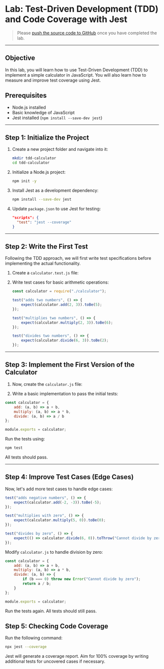 # Lab: Test-Driven Development (TDD) and Code Coverage with Jest


> Please [push the source code to GitHub](./push-to-github.md) once you have completed the lab.

---

## Objective
In this lab, you will learn how to use Test-Driven Development (TDD) to implement a simple calculator in JavaScript. You will also learn how to measure and improve test coverage using Jest.

## Prerequisites
- Node.js installed
- Basic knowledge of JavaScript
- Jest installed (`npm install --save-dev jest`)

---

## Step 1: Initialize the Project
1. Create a new project folder and navigate into it:
   ```sh
   mkdir tdd-calculator 
   cd tdd-calculator
   ```
2. Initialize a Node.js project:
   ```sh
   npm init -y
   ```
3. Install Jest as a development dependency:
   ```sh
   npm install --save-dev jest
   ```
4. Update `package.json` to use Jest for testing:
   ```json
   "scripts": {
     "test": "jest --coverage"
   }
   ```

---

## Step 2: Write the First Test
Following the TDD approach, we will first write test specifications before implementing the actual functionality.

1. Create a `calculator.test.js` file:

2. Write test cases for basic arithmetic operations:
   ```js
   const calculator = require("./calculator");

   test("adds two numbers", () => {
       expect(calculator.add(2, 3)).toBe(5);
   });

   test("multiplies two numbers", () => {
       expect(calculator.multiply(2, 3)).toBe(6);
   });

   test("divides two numbers", () => {
       expect(calculator.divide(6, 3)).toBe(2);
   });
   ```

---

## Step 3: Implement the First Version of the Calculator
1. Now, create the `calculator.js` file:

2. Write a basic implementation to pass the initial tests:

```js
const calculator = {
    add: (a, b) => a + b,
    multiply: (a, b) => a * b,
    divide: (a, b) => a / b
};

module.exports = calculator;
```

Run the tests using:
```sh
npm test
```
All tests should pass.

---

## Step 4: Improve Test Cases (Edge Cases)
Now, let's add more test cases to handle edge cases:

```js
test("adds negative numbers", () => {
    expect(calculator.add(-2, -3)).toBe(-5);
});

test("multiplies with zero", () => {
    expect(calculator.multiply(5, 0)).toBe(0);
});

test("divides by zero", () => {
    expect(() => calculator.divide(6, 0)).toThrow("Cannot divide by zero");
});
```

Modify `calculator.js` to handle division by zero:
```js
const calculator = {
    add: (a, b) => a + b,
    multiply: (a, b) => a * b,
    divide: (a, b) => {
        if (b === 0) throw new Error("Cannot divide by zero");
        return a / b;
    }
};

module.exports = calculator;
```
Run the tests again. All tests should still pass.


## Step 5: Checking Code Coverage
Run the following command:
```sh
npx jest --coverage
```
Jest will generate a coverage report. Aim for 100% coverage by writing additional tests for uncovered cases if necessary.
